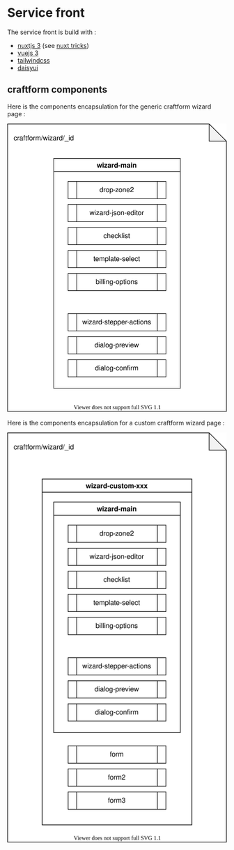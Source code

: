 # Service front

The service front is build with :

* [nuxtjs 3](https://nuxtjs.org/) (see [nuxt tricks](nuxt.md))
* [vuejs 3](https://vuejs.org/)
* [tailwindcss](https://tailwindcss.com/)
* [daisyui](https://daisyui.com/)

## craftform components

Here is the components encapsulation for the generic craftform wizard page :

![](components.drawio.svg)


Here is the components encapsulation for a custom craftform wizard page :

![](components_custom.drawio.svg)
